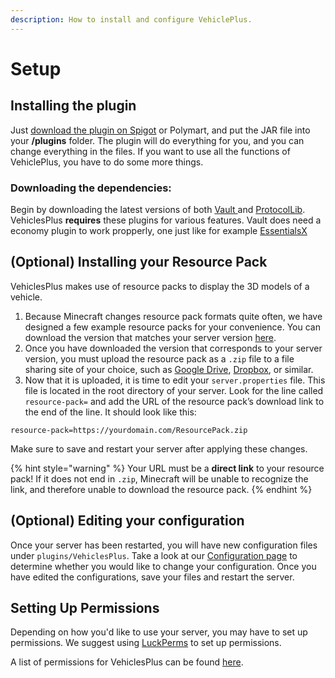 ```yaml
---
description: How to install and configure VehiclePlus.
---
```


# Setup

## Installing the plugin

Just [download the plugin on Spigot](https://www.spigotmc.org/resources/themepark.48648/) or Polymart, and put the JAR file into your **/plugins** folder. The plugin will do everything for you, and you can change everything in the files. If you want to use all the functions of VehiclePlus, you have to do some more things.

### Downloading the dependencies:

Begin by downloading the latest versions of both [Vault ](https://www.spigotmc.org/resources/vault.34315/)and [ProtocolLib](https://www.spigotmc.org/resources/protocollib.1997/). VehiclesPlus **requires** these plugins for various features. Vault does need a economy plugin to work propperly, one just like for example [EssentialsX](https://www.spigotmc.org/resources/essentialsx.9089/)

## (Optional) Installing your Resource Pack

VehiclesPlus makes use of resource packs to display the 3D models of a vehicle.

1. Because Minecraft changes resource pack formats quite often, we have designed a few example resource packs for your convenience. You can download the version that matches your server version [here](https://github.com/relavis/VehiclesPlus/tree/master/Resource%20Packs).&#x20;
2. Once you have downloaded the version that corresponds to your server version, you must upload the resource pack as a `.zip` file to a file sharing site of your choice, such as [Google Drive](https://drive.google.com), [Dropbox](https://www.dropbox.com), or similar.
3. Now that it is uploaded, it is time to edit your `server.properties` file. This file is located in the root directory of your server. Look for the line called `resource-pack=` and add the URL of the resource pack’s download link to the end of the line. It should look like this:

```
resource-pack=https://yourdomain.com/ResourcePack.zip
```

Make sure to save and restart your server after applying these changes.

{% hint style="warning" %}
Your URL must be a **direct link** to your resource pack! If it does not end in `.zip`, Minecraft will be unable to recognize the link, and therefore unable to download the resource pack.
{% endhint %}

## (Optional) Editing your configuration

Once your server has been restarted, you will have new configuration files under `plugins/VehiclesPlus`. Take a look at our [Configuration page](configuration.md) to determine whether you would like to change your configuration. Once you have edited the configurations, save your files and restart the server.

## Setting Up Permissions

Depending on how you'd like to use your server, you may have to set up permissions. We suggest using [LuckPerms](https://luckperms.net) to set up permissions.

A list of permissions for VehiclesPlus can be found [here](permissions.md).
